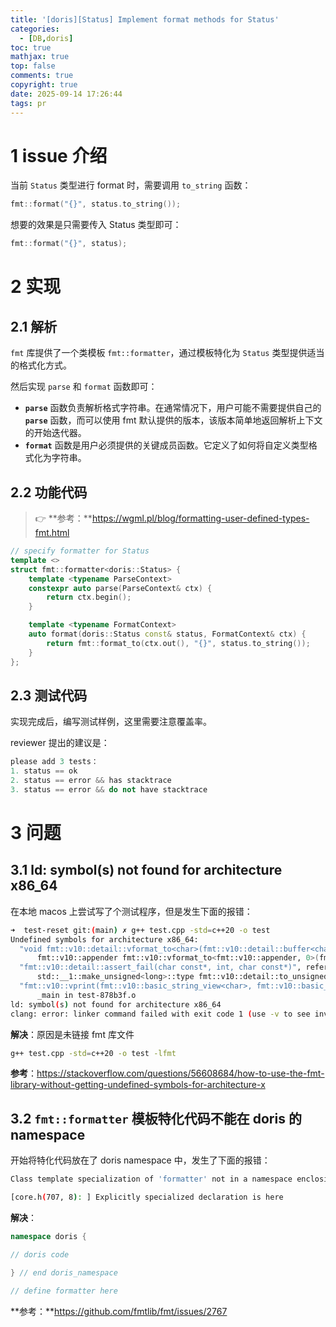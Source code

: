 ```yaml
---
title: '[doris][Status] Implement format methods for Status'
categories:
  - [DB,doris]
toc: true
mathjax: true
top: false
comments: true
copyright: true
date: 2025-09-14 17:26:44
tags: pr
---
```


# 1 issue 介绍

当前 `Status` 类型进行 format 时，需要调用 `to_string` 函数：

```cpp
fmt::format("{}", status.to_string());
```

想要的效果是只需要传入 Status 类型即可：

```cpp
fmt::format("{}", status);
```

# 2 实现

## 2.1 解析

`fmt` 库提供了一个类模板 `fmt::formatter`，通过模板特化为 `Status` 类型提供适当的格式化方式。 

然后实现 `parse` 和 `format` 函数即可：

- **`parse`** 函数负责解析格式字符串。在通常情况下，用户可能不需要提供自己的 **`parse`** 函数，而可以使用 fmt 默认提供的版本，该版本简单地返回解析上下文的开始迭代器。
- **`format`** 函数是用户必须提供的关键成员函数。它定义了如何将自定义类型格式化为字符串。

## 2.2 功能代码

>👉 **参考：**https://wgml.pl/blog/formatting-user-defined-types-fmt.html

```cpp
// specify formatter for Status
template <>
struct fmt::formatter<doris::Status> {
    template <typename ParseContext>
    constexpr auto parse(ParseContext& ctx) {
        return ctx.begin();
    }

    template <typename FormatContext>
    auto format(doris::Status const& status, FormatContext& ctx) {
        return fmt::format_to(ctx.out(), "{}", status.to_string());
    }
};
```


## 2.3 测试代码

实现完成后，编写测试样例，这里需要注意覆盖率。

reviewer 提出的建议是：

```cpp
please add 3 tests：
1. status == ok
2. status == error && has stacktrace
3. status == error && do not have stacktrace
```

# 3 问题

## 3.1 ld: symbol(s) not found for architecture x86_64

在本地 macos 上尝试写了个测试程序，但是发生下面的报错：

```bash
➜  test-reset git:(main) ✗ g++ test.cpp -std=c++20 -o test
Undefined symbols for architecture x86_64:
  "void fmt::v10::detail::vformat_to<char>(fmt::v10::detail::buffer<char>&, fmt::v10::basic_string_view<char>, fmt::v10::detail::vformat_args<char>::type, fmt::v10::detail::locale_ref)", referenced from:
      fmt::v10::appender fmt::v10::vformat_to<fmt::v10::appender, 0>(fmt::v10::appender, fmt::v10::basic_string_view<char>, fmt::v10::basic_format_args<fmt::v10::basic_format_context<fmt::v10::appender, char> >) in test-878b3f.o
  "fmt::v10::detail::assert_fail(char const*, int, char const*)", referenced from:
      std::__1::make_unsigned<long>::type fmt::v10::detail::to_unsigned<long>(long) in test-878b3f.o
  "fmt::v10::vprint(fmt::v10::basic_string_view<char>, fmt::v10::basic_format_args<fmt::v10::basic_format_context<fmt::v10::appender, char> >)", referenced from:
      _main in test-878b3f.o
ld: symbol(s) not found for architecture x86_64
clang: error: linker command failed with exit code 1 (use -v to see invocation)
```

**解决**：原因是未链接 fmt 库文件

```bash
g++ test.cpp -std=c++20 -o test -lfmt
```

**参考**：https://stackoverflow.com/questions/56608684/how-to-use-the-fmt-library-without-getting-undefined-symbols-for-architecture-x

## 3.2 `fmt::formatter` 模板特化代码不能在 doris 的 namespace

开始将特化代码放在了 doris namespace 中，发生了下面的报错：

```bash
Class template specialization of 'formatter' not in a namespace enclosing 'v8' is a Microsoft extension clang(-Wmicrosoft-template)

[core.h(707, 8): ] Explicitly specialized declaration is here
```

**解决**：

```cpp
namespace doris {

// doris code

} // end doris_namespace

// define formatter here
```

**参考：**https://github.com/fmtlib/fmt/issues/2767